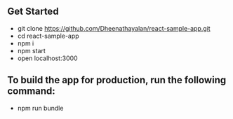 ## Get Started
 - git clone https://github.com/Dheenathayalan/react-sample-app.git
 - cd react-sample-app
 - npm i
 - npm start
 - open localhost:3000

## To build the app for production, run the following command:
 - npm run bundle
